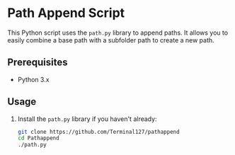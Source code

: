 # Path Append Script

This Python script uses the `path.py` library to append paths. It allows you to easily combine a base path with a subfolder path to create a new path.

## Prerequisites

- Python 3.x

## Usage

1. Install the `path.py` library if you haven't already:

   ```bash
   git clone https://github.com/Terminal127/pathappend
   cd Pathappend
   ./path.py
   
